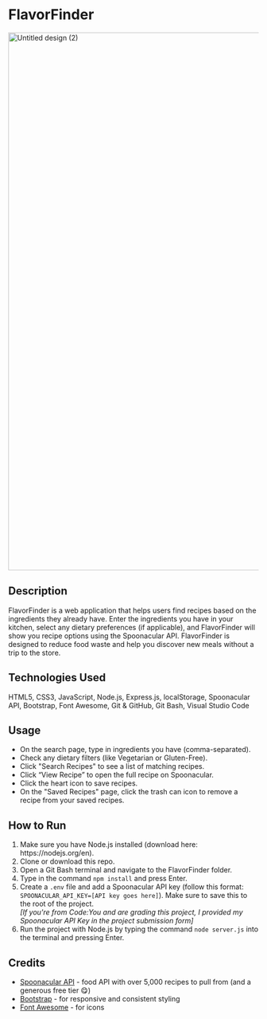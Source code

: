 <h1>FlavorFinder</h1>
<img width="1920" height="1080" alt="Untitled design (2)" src="https://github.com/user-attachments/assets/7989754f-a095-4b19-8eb5-34822d1ff1cb" />
<h2>Description</h2>
<p>FlavorFinder is a web application that helps users find recipes based on the ingredients they already have. Enter the ingredients you have in your kitchen, select any dietary preferences (if applicable), and FlavorFinder will show you recipe options using the Spoonacular API. FlavorFinder is designed to reduce food waste and help you discover new meals without a trip to the store.</p>
<h2>Technologies Used</h2>
<p>HTML5, CSS3, JavaScript, Node.js, Express.js, localStorage, Spoonacular API, Bootstrap, Font Awesome, Git & GitHub, Git Bash, Visual Studio Code</p>
<h2>Usage</h2>
<ul>
  <li>On the search page, type in ingredients you have (comma-separated).</li>
  <li>Check any dietary filters (like Vegetarian or Gluten-Free).</li>
  <li>Click "Search Recipes" to see a list of matching recipes.</li>
  <li>Click “View Recipe” to open the full recipe on Spoonacular.</li>
  <li>Click the heart icon to save recipes.</li>
  <li>On the "Saved Recipes" page, click the trash can icon to remove a recipe from your saved recipes.</li>
</ul>
<h2>How to Run</h2>
<ol>
  <li>Make sure you have Node.js installed (download here: https://nodejs.org/en).</li>
  <li>Clone or download this repo.</li>
  <li>Open a Git Bash terminal and navigate to the FlavorFinder folder.</li>
  <li>Type in the command <code>npm install</code> and press Enter.</li>
  <li>Create a <code>.env</code> file and add a Spoonacular API key (follow this format: <code>SPOONACULAR_API_KEY=[API key goes here]</code>). Make sure to save this to the root of the project.<br/><i>[If you're from Code:You and are grading this project, I provided my Spoonacular API Key in the project submission form]</i></li>
  <li>Run the project with Node.js by typing the command <code>node server.js</code> into the terminal and pressing Enter.</li>
</ol>
<h2>Credits</h2>
<ul>
  <li><a href="https://spoonacular.com/food-api">Spoonacular API</a> - food API with over 5,000 recipes to pull from (and a generous free tier &#128523;)</li>
  <li><a href="https://getbootstrap.com/">Bootstrap</a> - for responsive and consistent styling</li>
  <li><a href="https://fontawesome.com/">Font Awesome</a> - for icons</li>
</ul>

